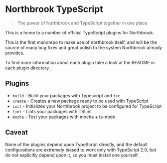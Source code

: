 # Northbrook TypeScript

> The power of Northbrook and TypeScript together in one place

This is a home to a number of official TypeScript plugins for Northbrook.

This is the first monorepo to make use of northbrook itself, and will be the
source of many bug fixes and great polish to the system Northbrook already provides.

To find more information about each plugin take a look at the README in each
plugin directory.

## Plugins

- `build` - Build your packages with Typescript and `tsc`
- `create` - Creates a new package ready to be used with TypeScript
- `init` - Initializes your Northbrook project to be configured for TypeScript
- `lint` - Lints your packages with TSLint
- `mocha` - Test your packages with mocha + ts-node

## Caveat

None of the plugins depend upon TypeScript directly, and the default
configurations are extremely biased to work only with TypeScript 2.0, but do not
explicitly depend upon it, so you must install one yourself.
